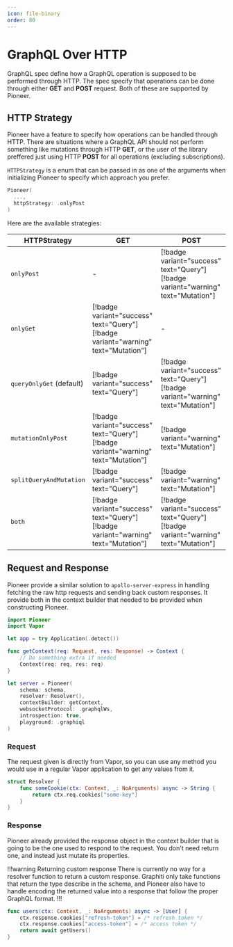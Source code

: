 ```yaml
---
icon: file-binary
order: 80
---
```


# GraphQL Over HTTP

GraphQL spec define how a GraphQL operation is supposed to be performed through HTTP. The spec specify that operations can be done through either **GET** and **POST** request. Both of these are supported by Pioneer.

## HTTP Strategy

Pioneer have a feature to specify how operations can be handled through HTTP. There are situations where a GraphQL API should not perform something like mutations through HTTP **GET**, or the user of the library preffered just using HTTP **POST** for all operations (excluding subscriptions).

`HTTPStrategy` is a enum that can be passed in as one of the arguments when initializing Pioneer to specify which approach you prefer.

```swift
Pioneer(
  ...,
  httpStrategy: .onlyPost
)
```

Here are the available strategies:

| HTTPStrategy             | GET                                                                                | POST                                                                               |
| ------------------------ | ---------------------------------------------------------------------------------- | ---------------------------------------------------------------------------------- |
| `onlyPost`               | -                                                                                  | [!badge variant="success" text="Query"] [!badge variant="warning" text="Mutation"] |
| `onlyGet`                | [!badge variant="success" text="Query"] [!badge variant="warning" text="Mutation"] | -                                                                                  |
| `queryOnlyGet` (default) | [!badge variant="success" text="Query"]                                            | [!badge variant="success" text="Query"] [!badge variant="warning" text="Mutation"] |
| `mutationOnlyPost`       | [!badge variant="success" text="Query"] [!badge variant="warning" text="Mutation"] | [!badge variant="warning" text="Mutation"]                                         |
| `splitQueryAndMutation`  | [!badge variant="success" text="Query"]                                            | [!badge variant="warning" text="Mutation"]                                         |
| `both`                   | [!badge variant="success" text="Query"] [!badge variant="warning" text="Mutation"] | [!badge variant="success" text="Query"] [!badge variant="warning" text="Mutation"] |

## Request and Response

Pioneer provide a similar solution to `apollo-server-express` in handling fetching the raw http requests and sending back custom responses. It provide both in the context builder that needed to be provided when constructing Pioneer.

```swift main.swift
import Pioneer
import Vapor

let app = try Application(.detect())

func getContext(req: Request, res: Response) -> Context {
    // Do something extra if needed
    Context(req: req, res: req)
}

let server = Pioneer(
    schema: schema,
    resolver: Resolver(),
    contextBuilder: getContext,
    websocketProtocol: .graphqlWs,
    introspection: true,
    playground: .graphiql
)
```

### Request

The request given is directly from Vapor, so you can use any method you would use in a regular Vapor application to get any values from it.

```swift Getting a cookie example
struct Resolver {
    func someCookie(ctx: Context, _: NoArguments) async -> String {
        return ctx.req.cookies["some-key"]
    }
}
```

### Response

Pioneer already provided the response object in the context builder that is going to be the one used to respond to the request. You don't need return one, and instead just mutate its properties.

!!!warning Returning custom response
There is currently no way for a resolver function to return a custom response. Graphiti only take functions that return the type describe in the schema, and Pioneer also have to handle encoding the returned value into a response that follow the proper GraphQL format.
!!!

```swift Setting a cookie example
func users(ctx: Context, _: NoArguments) async -> [User] {
    ctx.response.cookies["refresh-token"] = /* refresh token */
    ctx.response.cookies["access-token"] = /* access token */
    return await getUsers()
}
```

